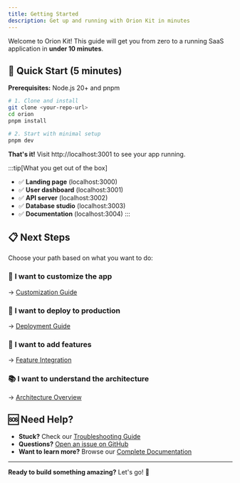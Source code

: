 ```yaml
---
title: Getting Started
description: Get up and running with Orion Kit in minutes
---
```


Welcome to Orion Kit! This guide will get you from zero to a running SaaS application in **under 10 minutes**.

## 🚀 Quick Start (5 minutes)

**Prerequisites:** Node.js 20+ and pnpm

```bash
# 1. Clone and install
git clone <your-repo-url>
cd orion
pnpm install

# 2. Start with minimal setup
pnpm dev
```

**That's it!** Visit http://localhost:3001 to see your app running.

:::tip[What you get out of the box]

- ✅ **Landing page** (localhost:3000)
- ✅ **User dashboard** (localhost:3001)
- ✅ **API server** (localhost:3002)
- ✅ **Database studio** (localhost:3003)
- ✅ **Documentation** (localhost:3004)
  :::

## 📋 Next Steps

Choose your path based on what you want to do:

### 🎯 **I want to customize the app**

→ [Customization Guide](/getting-started/customization)

### 🚀 **I want to deploy to production**

→ [Deployment Guide](/getting-started/deployment)

### 🔧 **I want to add features**

→ [Feature Integration](/getting-started/integrations)

### 📚 **I want to understand the architecture**

→ [Architecture Overview](/architecture/overview)

## 🆘 Need Help?

- **Stuck?** Check our [Troubleshooting Guide](/getting-started/troubleshooting)
- **Questions?** [Open an issue on GitHub](https://github.com/Mumma6/orion-kit/issues)
- **Want to learn more?** Browse our [Complete Documentation](/guide)

---

**Ready to build something amazing?** Let's go! 🚀
